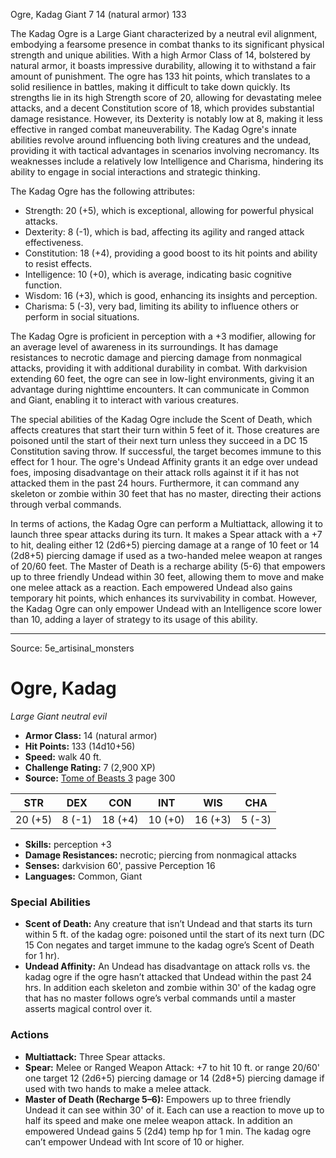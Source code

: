 <MonsterName/>Ogre, Kadag</MonsterName>
<CreatureType/>Giant</CreatureType>
<CR/>7</CR>
<AC/>14 (natural armor)</AC>
<HP/>133</HP>
<summary>The Kadag Ogre is a Large Giant characterized by a neutral evil alignment, embodying a fearsome presence in combat thanks to its significant physical strength and unique abilities. With a high Armor Class of 14, bolstered by natural armor, it boasts impressive durability, allowing it to withstand a fair amount of punishment. The ogre has 133 hit points, which translates to a solid resilience in battles, making it difficult to take down quickly. Its strengths lie in its high Strength score of 20, allowing for devastating melee attacks, and a decent Constitution score of 18, which provides substantial damage resistance. However, its Dexterity is notably low at 8, making it less effective in ranged combat maneuverability. The Kadag Ogre's innate abilities revolve around influencing both living creatures and the undead, providing it with tactical advantages in scenarios involving necromancy. Its weaknesses include a relatively low Intelligence and Charisma, hindering its ability to engage in social interactions and strategic thinking.</summary>

<detail>

The Kadag Ogre has the following attributes: 
- Strength: 20 (+5), which is exceptional, allowing for powerful physical attacks. 
- Dexterity: 8 (-1), which is bad, affecting its agility and ranged attack effectiveness. 
- Constitution: 18 (+4), providing a good boost to its hit points and ability to resist effects. 
- Intelligence: 10 (+0), which is average, indicating basic cognitive function. 
- Wisdom: 16 (+3), which is good, enhancing its insights and perception. 
- Charisma: 5 (-3), very bad, limiting its ability to influence others or perform in social situations. 

The Kadag Ogre is proficient in perception with a +3 modifier, allowing for an average level of awareness in its surroundings. It has damage resistances to necrotic damage and piercing damage from nonmagical attacks, providing it with additional durability in combat. With darkvision extending 60 feet, the ogre can see in low-light environments, giving it an advantage during nighttime encounters. It can communicate in Common and Giant, enabling it to interact with various creatures.

The special abilities of the Kadag Ogre include the Scent of Death, which affects creatures that start their turn within 5 feet of it. Those creatures are poisoned until the start of their next turn unless they succeed in a DC 15 Constitution saving throw. If successful, the target becomes immune to this effect for 1 hour. The ogre's Undead Affinity grants it an edge over undead foes, imposing disadvantage on their attack rolls against it if it has not attacked them in the past 24 hours. Furthermore, it can command any skeleton or zombie within 30 feet that has no master, directing their actions through verbal commands.

In terms of actions, the Kadag Ogre can perform a Multiattack, allowing it to launch three spear attacks during its turn. It makes a Spear attack with a +7 to hit, dealing either 12 (2d6+5) piercing damage at a range of 10 feet or 14 (2d8+5) piercing damage if used as a two-handed melee weapon at ranges of 20/60 feet. The Master of Death is a recharge ability (5-6) that empowers up to three friendly Undead within 30 feet, allowing them to move and make one melee attack as a reaction. Each empowered Undead also gains temporary hit points, which enhances its survivability in combat. However, the Kadag Ogre can only empower Undead with an Intelligence score lower than 10, adding a layer of strategy to its usage of this ability.</detail>



---

Source: 5e_artisinal_monsters

# Ogre, Kadag

*Large* *Giant* *neutral evil*

- **Armor Class:** 14 (natural armor)
- **Hit Points:** 133 (14d10+56)
- **Speed:** walk 40 ft.
- **Challenge Rating:** 7 (2,900 XP)
- **Source:** [Tome of Beasts 3](https://koboldpress.com/kpstore/product/tome-of-beasts-3-for-5th-edition/) page 300

| STR | DEX | CON | INT | WIS | CHA |
| --- | --- | --- | --- | --- | --- |
| 20 (+5) | 8 (-1) | 18 (+4) | 10 (+0) | 16 (+3) | 5 (-3) |

- **Skills:** perception +3
- **Damage Resistances:** necrotic; piercing from nonmagical attacks
- **Senses:** darkvision 60', passive Perception 16
- **Languages:** Common, Giant

### Special Abilities

- **Scent of Death:** Any creature that isn’t Undead and that starts its turn within 5 ft. of the kadag ogre: poisoned until the start of its next turn (DC 15 Con negates and target immune to the kadag ogre’s Scent of Death for 1 hr).
- **Undead Affinity:** An Undead has disadvantage on attack rolls vs. the kadag ogre if the ogre hasn’t attacked that Undead within the past 24 hrs. In addition each skeleton and zombie within 30' of the kadag ogre that has no master follows ogre’s verbal commands until a master asserts magical control over it.

### Actions

- **Multiattack:** Three Spear attacks.
- **Spear:** Melee or Ranged Weapon Attack: +7 to hit 10 ft. or range 20/60' one target 12 (2d6+5) piercing damage or 14 (2d8+5) piercing damage if used with two hands to make a melee attack.
- **Master of Death (Recharge 5–6):** Empowers up to three friendly Undead it can see within 30' of it. Each can use a reaction to move up to half its speed and make one melee weapon attack. In addition an empowered Undead gains 5 (2d4) temp hp for 1 min. The kadag ogre can’t empower Undead with Int score of 10 or higher.




